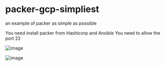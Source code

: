 # packer-gcp-simpliest
an example of packer as simple as possible

You need install packer from Hashicorp and Ansible
You need to allow the port 22


![image](https://github.com/pierinho13/packer-gcp-simpliest/assets/17799110/d0ef3b17-b6e4-48c0-8c8c-b666365f5c23)


![image](https://github.com/pierinho13/packer-gcp-simpliest/assets/17799110/6de79458-2437-4ca7-bd68-7df411f8beba)
